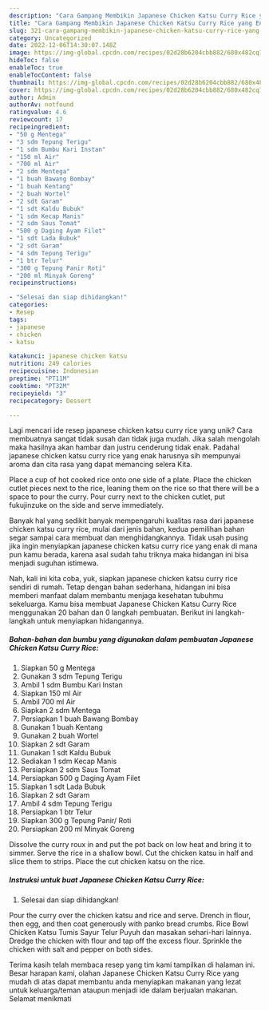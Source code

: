 ```yaml
---
description: "Cara Gampang Membikin Japanese Chicken Katsu Curry Rice yang Enak"
title: "Cara Gampang Membikin Japanese Chicken Katsu Curry Rice yang Enak"
slug: 321-cara-gampang-membikin-japanese-chicken-katsu-curry-rice-yang-enak
category: Uncategorized
date: 2022-12-06T14:30:07.148Z
image: https://img-global.cpcdn.com/recipes/02d28b6204cbb882/680x482cq70/japanese-chicken-katsu-curry-rice-foto-resep-utama.jpg
hideToc: false
enableToc: true
enableTocContent: false
thumbnail: https://img-global.cpcdn.com/recipes/02d28b6204cbb882/680x482cq70/japanese-chicken-katsu-curry-rice-foto-resep-utama.jpg
cover: https://img-global.cpcdn.com/recipes/02d28b6204cbb882/680x482cq70/japanese-chicken-katsu-curry-rice-foto-resep-utama.jpg
author: Admin
authorAv: notfound
ratingvalue: 4.6
reviewcount: 17
recipeingredient:
- "50 g Mentega"
- "3 sdm Tepung Terigu"
- "1 sdm Bumbu Kari Instan"
- "150 ml Air"
- "700 ml Air"
- "2 sdm Mentega"
- "1 buah Bawang Bombay"
- "1 buah Kentang"
- "2 buah Wortel"
- "2 sdt Garam"
- "1 sdt Kaldu Bubuk"
- "1 sdm Kecap Manis"
- "2 sdm Saus Tomat"
- "500 g Daging Ayam Filet"
- "1 sdt Lada Bubuk"
- "2 sdt Garam"
- "4 sdm Tepung Terigu"
- "1 btr Telur"
- "300 g Tepung Panir Roti"
- "200 ml Minyak Goreng"
recipeinstructions:

- "Selesai dan siap dihidangkan!"
categories:
- Resep
tags:
- japanese
- chicken
- katsu

katakunci: japanese chicken katsu 
nutrition: 249 calories
recipecuisine: Indonesian
preptime: "PT11M"
cooktime: "PT32M"
recipeyield: "3"
recipecategory: Dessert

---
```





Lagi mencari ide resep japanese chicken katsu curry rice yang unik? Cara membuatnya sangat tidak susah dan tidak juga mudah. Jika salah mengolah maka hasilnya akan hambar dan justru cenderung tidak enak. Padahal japanese chicken katsu curry rice yang enak harusnya sih mempunyai aroma dan cita rasa yang dapat memancing selera Kita.





Place a cup of hot cooked rice onto one side of a plate. Place the chicken cutlet pieces next to the rice, leaning them on the rice so that there will be a space to pour the curry. Pour curry next to the chicken cutlet, put fukujinzuke on the side and serve immediately.

Banyak hal yang sedikit banyak mempengaruhi kualitas rasa dari japanese chicken katsu curry rice, mulai dari jenis bahan, kedua pemilihan bahan segar sampai cara membuat dan menghidangkannya. Tidak usah pusing jika ingin menyiapkan japanese chicken katsu curry rice yang enak di mana pun kamu berada, karena asal sudah tahu triknya maka hidangan ini bisa menjadi suguhan istimewa.






Nah, kali ini kita coba, yuk, siapkan japanese chicken katsu curry rice sendiri di rumah. Tetap dengan bahan sederhana, hidangan ini bisa memberi manfaat dalam membantu menjaga kesehatan tubuhmu sekeluarga. Kamu bisa membuat Japanese Chicken Katsu Curry Rice menggunakan 20 bahan dan 0 langkah pembuatan. Berikut ini langkah-langkah untuk menyiapkan hidangannya.

<!--inarticleads1-->

##### Bahan-bahan dan bumbu yang digunakan dalam pembuatan Japanese Chicken Katsu Curry Rice:

1. Siapkan 50 g Mentega
1. Gunakan 3 sdm Tepung Terigu
1. Ambil 1 sdm Bumbu Kari Instan
1. Siapkan 150 ml Air
1. Ambil 700 ml Air
1. Siapkan 2 sdm Mentega
1. Persiapkan 1 buah Bawang Bombay
1. Gunakan 1 buah Kentang
1. Gunakan 2 buah Wortel
1. Siapkan 2 sdt Garam
1. Gunakan 1 sdt Kaldu Bubuk
1. Sediakan 1 sdm Kecap Manis
1. Persiapkan 2 sdm Saus Tomat
1. Persiapkan 500 g Daging Ayam Filet
1. Siapkan 1 sdt Lada Bubuk
1. Siapkan 2 sdt Garam
1. Ambil 4 sdm Tepung Terigu
1. Persiapkan 1 btr Telur
1. Siapkan 300 g Tepung Panir/ Roti
1. Persiapkan 200 ml Minyak Goreng


Dissolve the curry roux in and put the pot back on low heat and bring it to simmer. Serve the rice in a shallow bowl. Cut the chicken katsu in half and slice them to strips. Place the cut chicken katsu on the rice. 

<!--inarticleads2-->

##### Instruksi untuk buat Japanese Chicken Katsu Curry Rice:


1. Selesai dan siap dihidangkan!

Pour the curry over the chicken katsu and rice and serve. Drench in flour, then egg, and then coat generously with panko bread crumbs. Rice Bowl Chicken Katsu Tumis Sayur Telur Puyuh dan masakan sehari-hari lainnya. Dredge the chicken with flour and tap off the excess flour. Sprinkle the chicken with salt and pepper on both sides. 

Terima kasih telah membaca resep yang tim kami tampilkan di halaman ini. Besar harapan kami, olahan Japanese Chicken Katsu Curry Rice yang mudah di atas dapat membantu anda menyiapkan makanan yang lezat untuk keluarga/teman ataupun menjadi ide dalam berjualan makanan. Selamat menikmati

